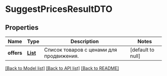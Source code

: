 # SuggestPricesResultDTO
## Properties

| Name | Type | Description | Notes |
|------------ | ------------- | ------------- | -------------|
| **offers** | [**List**](PriceSuggestOfferDTO.md) | Список товаров с ценами для продвижения. | [default to null] |

[[Back to Model list]](../README.md#documentation-for-models) [[Back to API list]](../README.md#documentation-for-api-endpoints) [[Back to README]](../README.md)

